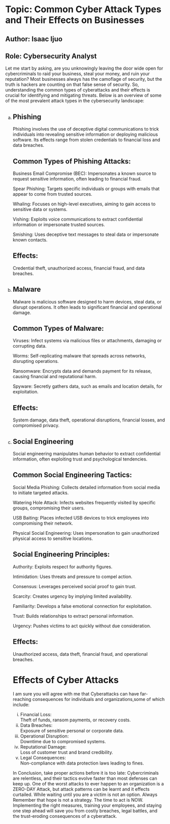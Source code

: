 <h1>
Topic: Common Cyber Attack Types and Their Effects on Businesses
</h1>
<h2>Author: Isaac Ijuo</h2>
<h2>Role: Cybersecurity Analyst</h2>
<p> 
Let me start by asking, are you unknowingly leaving the door wide open for cybercriminals to raid your business, steal your money, and ruin your reputation? Most businesses always has the camoflage of security, but the truth is hackers are counting on that false sense of security. So, understanding the common types of cyberattacks and their effects is crucial for identifying and mitigating threats. 
Below is an overview of some of the most prevalent attack types in the cybersecurity landscape:

<ol type="a"> 
<li><h2>Phishing</h2></li>
<p> Phishing involves the use of deceptive digital communications to trick individuals into revealing sensitive information or deploying malicious software. Its effects range from stolen credentials to financial loss and data breaches.

<h2> Common Types of Phishing Attacks: </h2>


Business Email Compromise (BEC): Impersonates a known source to request sensitive information, often leading to financial fraud.

Spear Phishing: Targets specific individuals or groups with emails that appear to come from trusted sources.

Whaling:  Focuses on high-level executives, aiming to gain access to sensitive data or systems.

Vishing:  Exploits voice communications to extract confidential information or impersonate trusted sources.

Smishing:  Uses deceptive text messages to steal data or impersonate known contacts.


<h2>Effects:</h2>
<p>Credential theft, unauthorized access, financial fraud, and data breaches.</p>

<li><h2> Malware </h2> </li>
<p>Malware is malicious software designed to harm devices, steal data, or disrupt operations. It often leads to significant financial and operational damage.

<h2>Common Types of Malware:</h2>


Viruses: Infect systems via malicious files or attachments, damaging or corrupting data.

Worms: Self-replicating malware that spreads across networks, disrupting operations.

Ransomware: Encrypts data and demands payment for its release, causing financial and reputational harm.

Spyware: Secretly gathers data, such as emails and location details, for exploitation.


<h2>Effects:</h2> System damage, data theft, operational disruptions, financial losses, and compromised privacy. </p>

<li> <h2>Social Engineering</h2> </li>
<p> Social engineering manipulates human behavior to extract confidential information, often exploiting trust and psychological tendencies.

<h2>Common Social Engineering Tactics:</h2>

Social Media Phishing: Collects detailed information from social media to initiate targeted attacks.

Watering Hole Attack: Infects websites frequently visited by specific groups, compromising their users.

USB Baiting: Places infected USB devices to trick employees into compromising their network.

Physical Social Engineering: Uses impersonation to gain unauthorized physical access to sensitive locations.



<h2> Social Engineering Principles: </h2>

Authority: Exploits respect for authority figures.

Intimidation: Uses threats and pressure to compel action.

Consensus: Leverages perceived social proof to gain trust.

Scarcity: Creates urgency by implying limited availability.

Familiarity: Develops a false emotional connection for exploitation.

Trust: Builds relationships to extract personal information.

Urgency: Pushes victims to act quickly without due consideration.



<h2>Effects:</h2> Unauthorized access, data theft, financial fraud, and operational breaches.</p>

<h1>Effects of Cyber Attacks</h1>
<p> I am sure you will agree with me that Cyberattacks can have far-reaching consequences for individuals and organizations,some of which  include:

<ol type="i">

<li> Financial Loss:</li> Theft of funds, ransom payments, or recovery costs.

<li>Data Breaches: </li> Exposure of sensitive personal or corporate data.

<li>Operational Disruption: </li> Downtime due to compromised systems.

<li> Reputational Damage: </li> Loss of customer trust and brand credibility.

<li>Legal Consequences: </li> Non-compliance with data protection laws leading to fines. 
</ol>

</p>
In Conclusion, take proper actions before it is too late:
Cybercriminals are relentless, and their tactics evolve faster than most defenses can keep up. One of the worst attacks to ever happen to an organization is a ZERO-DAY Attack, but attack patterns can be learnt and it effects curtailed. While waiting until you are a victim is not an option. Always Remember that hope is not a strategy. The time to act is NOW. Implementing the right measures, training your employees, and staying one step ahead will save you from costly breaches, legal battles, and the trust-eroding consequences of a cyberattack.

</p>